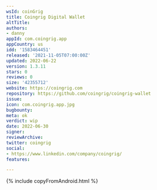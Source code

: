 ```yaml
---
wsId: coinGrig
title: Coingrig Digital Wallet
altTitle: 
authors:
- danny
appId: com.coingrig.app
appCountry: us
idd: '1583464451'
released: '2021-11-05T07:00:00Z'
updated: 2022-06-22
version: 1.3.11
stars: 0
reviews: 0
size: '42355712'
website: https://coingrig.com
repository: https://github.com/coingrig/coingrig-wallet
issue: 
icon: com.coingrig.app.jpg
bugbounty: 
meta: ok
verdict: wip
date: 2022-06-30
signer: 
reviewArchive: 
twitter: coingrig
social:
- https://www.linkedin.com/company/coingrig/
features: 

---
```


{% include copyFromAndroid.html %}
